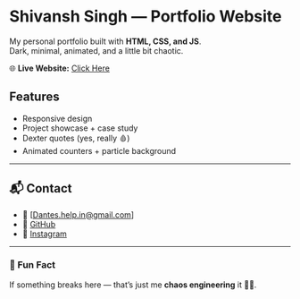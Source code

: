                             

# Shivansh Singh — Portfolio Website  

My personal portfolio built with **HTML, CSS, and JS**.  
Dark, minimal, animated, and a little bit chaotic.  

🌐 **Live Website:** [Click Here](https:/shivanshlovestocode.vercel.app)  

## Features
- Responsive design  
- Project showcase + case study  
- Dexter quotes (yes, really 🩸)  
- Animated counters + particle background  

---

## 📬 Contact
- 📧 [Dantes.help.in@gmail.com] 
- 🐙 [GitHub](https://github.com/ShivanshhSinghh)  
- 📸 [Instagram](https://www.instagram.com/_.shivansh_.singh)  

---

### 🐒 Fun Fact
If something breaks here — that’s just me **chaos engineering** it 🤷‍♂️.
